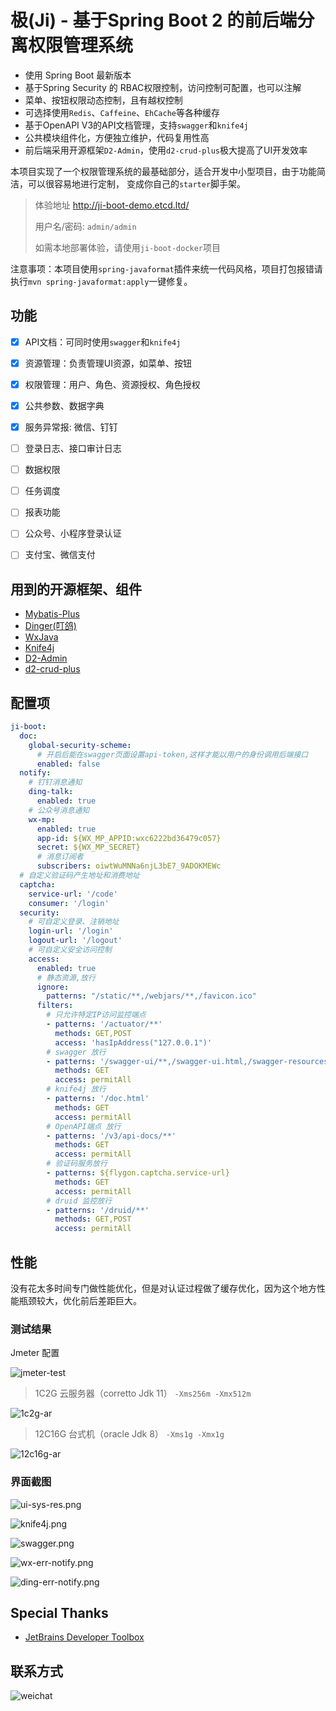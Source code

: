 # 极(Ji) - 基于Spring Boot 2 的前后端分离权限管理系统

- 使用 Spring Boot 最新版本
- 基于Spring Security 的 RBAC权限控制，访问控制可配置，也可以注解
- 菜单、按钮权限动态控制，且有越权控制
- 可选择使用`Redis`、`Caffeine`、`EhCache`等各种缓存
- 基于OpenAPI V3的API文档管理，支持`swagger`和`knife4j`
- 公共模块组件化，方便独立维护，代码复用性高
- 前后端采用开源框架`D2-Admin`，使用`d2-crud-plus`极大提高了UI开发效率

本项目实现了一个权限管理系统的最基础部分，适合开发中小型项目，由于功能简洁，可以很容易地进行定制，
变成你自己的`starter`脚手架。


> 体验地址 http://ji-boot-demo.etcd.ltd/
> 
>用户名/密码: `admin/admin`
>
> 如需本地部署体验，请使用`ji-boot-docker`项目


注意事项：本项目使用`spring-javaformat`插件来统一代码风格，项目打包报错请执行`mvn spring-javaformat:apply`一键修复。

## 功能

- [x] API文档：可同时使用`swagger`和`knife4j`
- [x] 资源管理：负责管理UI资源，如菜单、按钮
- [x] 权限管理：用户、角色、资源授权、角色授权
- [x] 公共参数、数据字典
- [x] 服务异常报: 微信、钉钉
- [ ] 登录日志、接口审计日志
- [ ] 数据权限
- [ ] 任务调度
- [ ] 报表功能
- [ ] 公众号、小程序登录认证
- [ ] 支付宝、微信支付


## 用到的开源框架、组件

- [Mybatis-Plus](https://github.com/baomidou/mybatis-plus)
- [Dinger(叮鸽)](https://github.com/AnswerAIL/dingtalk-spring-boot-starter)
- [WxJava](https://github.com/Wechat-Group/WxJava)
- [Knife4j](https://gitee.com/xiaoym/knife4j)
- [D2-Admin](https://github.com/d2-projects/d2-admin)
- [d2-crud-plus](https://github.com/greper/d2-crud-plus)


## 配置项

```yaml
ji-boot:
  doc:
    global-security-scheme: 
      # 开启后能在swagger页面设置api-token,这样才能以用户的身份调用后端接口
      enabled: false
  notify:
    # 钉钉消息通知
    ding-talk:
      enabled: true
    # 公众号消息通知
    wx-mp:
      enabled: true
      app-id: ${WX_MP_APPID:wxc6222bd36479c057}
      secret: ${WX_MP_SECRET}
      # 消息订阅者
      subscribers: oiwtWuMNNa6njL3bE7_9ADOKMEWc
  # 自定义验证码产生地址和消费地址
  captcha:
    service-url: '/code'
    consumer: '/login'
  security:
    # 可自定义登录、注销地址
    login-url: '/login'
    logout-url: '/logout'
    # 可自定义安全访问控制
    access:
      enabled: true
      # 静态资源,放行
      ignore:
        patterns: "/static/**,/webjars/**,/favicon.ico"
      filters:
        # 只允许特定IP访问监控端点
        - patterns: '/actuator/**'
          methods: GET,POST
          access: 'hasIpAddress("127.0.0.1")'
        # swagger 放行
        - patterns: '/swagger-ui/**,/swagger-ui.html,/swagger-resources'
          methods: GET
          access: permitAll
        # knife4j 放行  
        - patterns: '/doc.html'
          methods: GET
          access: permitAll
        # OpenAPI端点 放行    
        - patterns: '/v3/api-docs/**'
          methods: GET
          access: permitAll
        # 验证码服务放行  
        - patterns: ${flygon.captcha.service-url}
          methods: GET
          access: permitAll
        # druid 监控放行  
        - patterns: '/druid/**'
          methods: GET,POST
          access: permitAll

```

## 性能

没有花太多时间专门做性能优化，但是对认证过程做了缓存优化，因为这个地方性能瓶颈较大，优化前后差距巨大。

### 测试结果

Jmeter 配置

![jmeter-test](docs/assets/img/testing/1c2g-1.png)

> 1C2G 云服务器（corretto Jdk 11） `-Xms256m -Xmx512m`

![1c2g-ar](docs/assets/img/testing/1c2g-ar.png)


> 12C16G 台式机（oracle Jdk 8） `-Xms1g -Xmx1g`

![12c16g-ar](docs/assets/img/testing/12c16g-ar.png)


### 界面截图

![ui-sys-res.png](docs/assets/img/testing/ui-sys-res.png)


![knife4j.png](docs/assets/img/testing/knife4j.png)


![swagger.png](docs/assets/img/testing/swagger.png)


![wx-err-notify.png](docs/assets/img/testing/wx-err-notify.png)


![ding-err-notify.png](docs/assets/img/testing/ding-err-notify.png)


## Special Thanks

- [JetBrains Developer Toolbox](https://www.jetbrains.com/?from=sequence)


 ## 联系方式
 

![weichat](docs/assets/img/wei-chat.png)

